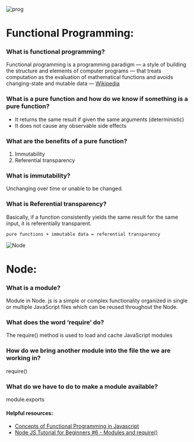 ![prog](https://img.icons8.com/ios/500/programming.png)
# Functional Programming:
### What is functional programming?
Functional programming is a programming paradigm — a style of building the structure and elements of computer programs — that treats computation as the evaluation of mathematical functions and avoids changing-state and mutable data — [Wikipedia](https://en.wikipedia.org/wiki/Functional_programming)
### What is a pure function and how do we know if something is a pure function?
- It returns the same result if given the same arguments (deterministic)
- It does not cause any observable side effects
### What are the benefits of a pure function?
1. Immutability
2. Referential transparency
### What is immutability?
Unchanging over time or unable to be changed.
### What is Referential transparency?
Basically, if a function consistently yields the same result for the same input, it is referentially transparent.

`pure functions + immutable data = referential transparency`

![Node](https://logosvector.net/wp-content/uploads/2015/09/nodejs-logo.png)
# Node:
### What is a module?
Module in Node. js is a simple or complex functionality organized in single or multiple JavaScript files which can be reused throughout the Node.
### What does the word ‘require’ do?
The require() method is used to load and cache JavaScript modules
### How do we bring another module into the file the we are working in?
require()
### What do we have to do to make a module available?
module.exports


#### Helpful resources:
- [Concepts of Functional Programming in Javascript](https://medium.com/the-renaissance-developer/concepts-of-functional-programming-in-javascript-6bc84220d2aa)
- [Node JS Tutorial for Beginners #6 - Modules and require()](https://www.youtube.com/watch?v=xHLd36QoS4k)
